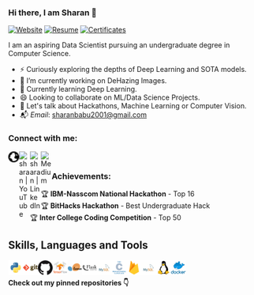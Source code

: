 ### Hi there, I am Sharan 👋

[![Website](https://img.shields.io/website?label=Portfolio&style=for-the-badge&url=https%3A%2F%2Fcodestackr.com)](https://sharan-babu.github.io) 
[![Resume](https://img.shields.io/website?label=Resume&style=for-the-badge&url=https%3A%2F%2Fcodestackr.com)](https://www.slideshare.net/BabuSharan1/sharan-babu-resume) 
[![Certificates](https://img.shields.io/website?label=Certificates&style=for-the-badge&url=https%3A%2F%2Fcodestackr.com)](https://drive.google.com/drive/folders/1UW60hjMCKVmR_2KxrkwtZi_4AgwU2ars?usp=sharing)

I am an aspiring Data Scientist pursuing an undergraduate degree in Computer Science.   
- ⚡ Curiously exploring the depths of Deep Learning and SOTA models.
- 🔭 I’m currently working on DeHazing Images.
- 🌱 Currently learning Deep Learning.
- :smile: Looking to collaborate on ML/Data Science Projects.
- 💬 Let's talk about Hackathons, Machine Learning or Computer Vision.
- :mailbox_with_mail:<i> Email</i>:  [sharanbabu2001@gmail.com](mailto:sharanbabu2001@gmail.com)
### Connect with me:

[<img align="left" alt="sharan-babu.github.io" width="22px" src="https://raw.githubusercontent.com/iconic/open-iconic/master/svg/globe.svg" />][website]
[<img align="left" alt="sharan | YouTube" width="22px" src="https://cdn.jsdelivr.net/npm/simple-icons@v3/icons/youtube.svg" />][youtube]
[<img align="left" alt="sharan | LinkedIn" width="22px" src="https://cdn.jsdelivr.net/npm/simple-icons@v3/icons/linkedin.svg" />][linkedin]
[<img align="left" alt="Medium" width="22px" src="https://cdn.jsdelivr.net/npm/simple-icons@v3/icons/medium.svg" />][medium]

[website]:https://sharan-babu.github.io
[webdevplaylist]:https://sharan-babu.github.io
[youtube]:https://www.youtube.com/channel/UC6rcxJf-GLoLT19PpYdL1mw
[linkedin]:https://www.linkedin.com/in/sharan-babu-39a757197/
[medium]:https://medium.com/@sharanbabu2001
[resume]:https://www.slideshare.net/BabuSharan1/sharan-babu-resume
<br>
### Achievements:
:trophy: <b>IBM-Nasscom National Hackathon</b> - Top 16<br>
:trophy: <b>BitHacks Hackathon</b> - Best Undergraduate Hack<br>
:trophy: <b>Inter College Coding Competition</b> - Top 50
<br>
## Skills, Languages and Tools
[<img align="left" alt="Python" width="30px" src="https://raw.githubusercontent.com/github/explore/80688e429a7d4ef2fca1e82350fe8e3517d3494d/topics/python/python.png" />][website]
[<img align="left" alt="Git" width="30px" src="https://raw.githubusercontent.com/github/explore/80688e429a7d4ef2fca1e82350fe8e3517d3494d/topics/git/git.png" />][webdevplaylist]
[<img align="left" alt="GitHub" width="30px" src="https://raw.githubusercontent.com/github/explore/78df643247d429f6cc873026c0622819ad797942/topics/github/github.png" />][website]
[<img align="left" alt="GitHub" width="30px" src="https://raw.githubusercontent.com/github/explore/80688e429a7d4ef2fca1e82350fe8e3517d3494d/topics/tensorflow/tensorflow.png" />][website]
[<img align="left" alt="GitHub" width="30px" src="https://raw.githubusercontent.com/github/explore/80688e429a7d4ef2fca1e82350fe8e3517d3494d/topics/scikit-learn/scikit-learn.png" />][website]
[<img align="left" alt="GitHub" width="30px" src="https://raw.githubusercontent.com/github/explore/80688e429a7d4ef2fca1e82350fe8e3517d3494d/topics/flask/flask.png" />][website]
[<img align="left" alt="GitHub" width="30px" src="https://raw.githubusercontent.com/github/explore/80688e429a7d4ef2fca1e82350fe8e3517d3494d/topics/mysql/mysql.png" />][website]

[<img align="left" alt="GitHub" width="30px" src="https://raw.githubusercontent.com/github/explore/80688e429a7d4ef2fca1e82350fe8e3517d3494d/topics/c/c.png" />][website]
[<img align="left" alt="GitHub" width="30px" src="https://raw.githubusercontent.com/github/explore/80688e429a7d4ef2fca1e82350fe8e3517d3494d/topics/firebase/firebase.png" />][website]

[<img align="left" alt="GitHub" width="30px" src="https://raw.githubusercontent.com/github/explore/80688e429a7d4ef2fca1e82350fe8e3517d3494d/topics/mysql/mysql.png" />][website]
[<img align="left" alt="GitHub" width="30px" src="https://raw.githubusercontent.com/github/explore/80688e429a7d4ef2fca1e82350fe8e3517d3494d/topics/linux/linux.png" />][website]
[<img align="left" alt="GitHub" width="30px" src="https://raw.githubusercontent.com/github/explore/80688e429a7d4ef2fca1e82350fe8e3517d3494d/topics/docker/docker.png" />][website]
<br>
#### Check out my pinned repositories :point_down:
